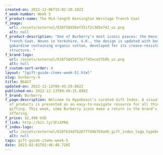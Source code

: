 ```yaml
---
created-on: 2022-12-06T15:02:20.182Z
f_week-number: Week 5
f_product-name: The Mid-length Kensington Heritage Trench Coat
f_image:
  url: /assets/external/638f58d36ef351f2c305e742_uc.png
  alt: null
f_product-description: "One of Burberry’s most iconic pieces: the Kensington
  Trench Coat. Woven in Yorkshire, U.K., the design is updated with bespoke
  gabardine containing organic cotton, developed for its crease-resistant
  structure. "
f_brand-logo:
  url: /assets/external/638f58d34f2e7745ece37b9b_uc.png
  alt: null
f_custom-sort-order: 4
layout: "[gift-guide-items-week-5].html"
slug: burberry-4
title: BEAST
updated-on: 2022-12-13T09:45:29.862Z
published-on: 2022-12-13T09:49:15.898Z
f_brand: Burberry
f_page-description: Welcome to Hypebeast’s curated Gift Index. A visual library
  of products is presented as an easy-to-navigate resource for all things
  gifting. This week, some Burberry icons make a return in the brand’s latest
  offering.
f_price: $2,490 USD
f_link: http://bit.ly/3FiXPRQ
f_index-logo:
  url: /assets/external/638f634d7b26777d4b7b9a46_gift_index_logo_hypebeast_burberry.svg
  alt: null
tags: gift-guide-items-week-5
date: 2023-02-01T02:46:48.720Z
---
```

